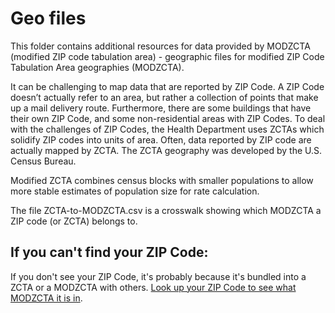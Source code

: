 # Geo files
This folder contains additional resources for data provided by MODZCTA (modified ZIP code tabulation area) - geographic files for modified ZIP Code Tabulation Area geographies (MODZCTA). 

It can be challenging to map data that are reported by ZIP Code. A ZIP Code doesn’t actually refer to an area, but rather a collection of points that make up a mail delivery route. Furthermore, there are some buildings that have their own ZIP Code, and some non-residential areas with ZIP Codes. To deal with the challenges of ZIP Codes, the Health Department uses ZCTAs which solidify ZIP codes into units of area. Often, data reported by ZIP code are actually mapped by ZCTA. The ZCTA geography was developed by the U.S. Census Bureau. 
 
Modified ZCTA combines census blocks with smaller populations to allow more stable estimates of population size for rate calculation. 

The file ZCTA-to-MODZCTA.csv is a crosswalk showing which MODZCTA a ZIP code (or ZCTA) belongs to. 

## If you can't find your ZIP Code:
If you don't see your ZIP Code, it's probably because it's bundled into a ZCTA or a MODZCTA with others. [Look up your ZIP Code to see what MODZCTA it is in](https://nychealth.github.io/covid-maps/modzcta-geo/about.html). 
